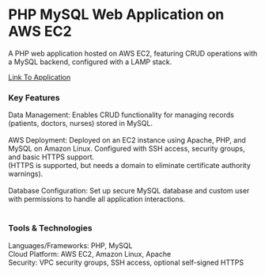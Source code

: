 # PHP MySQL Web Application on AWS EC2
A PHP web application hosted on AWS EC2, featuring CRUD operations with a MySQL backend, configured with a LAMP stack.

[Link To Application]([/guides/content/editing-an-existing-page#modifying-front-matter](http://ec2-3-92-63-186.compute-1.amazonaws.com/))


### Key Features
Data Management: Enables CRUD functionality for managing records (patients, doctors, nurses) stored in MySQL. </br></br>
AWS Deployment: Deployed on an EC2 instance using Apache, PHP, and MySQL on Amazon Linux. Configured with SSH access, security groups, and basic HTTPS support. </br> (HTTPS is supported, but needs a domain to eliminate certificate authority warnings).</br></br>
Database Configuration: Set up secure MySQL database and custom user with permissions to handle all application interactions.</br></br>

### Tools & Technologies
Languages/Frameworks: PHP, MySQL </br>
Cloud Platform: AWS EC2, Amazon Linux, Apache</br>
Security: VPC security groups, SSH access, optional self-signed HTTPS</br></br>

